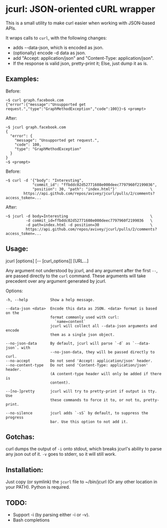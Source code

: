 jcurl: JSON-oriented cURL wrapper
=================================

This is a small utility to make curl easier when working with JSON-based APIs.

It wraps calls to `curl`, with the following changes:

- adds --data-json, which is encoded as json.
- (optionally) encode -d data as json.
- add "Accept: application/json" and "Content-Type: application/json".
- If the response is valid json, pretty-print it; Else, just dump it as is.


Examples:
--------
  Before:

    ~$ curl graph.facebook.com
    {"error":{"message":"Unsupported get request.","type":"GraphMethodException","code":100}}~$ <prompt>


  After:

    ~$ jcurl graph.facebook.com
    {
      "error": {
        "message": "Unsupported get request.",
        "code": 100,
        "type": "GraphMethodException"
      }
    }
    ~$ <prompt>


  Before:

    ~$ curl -d '{"body": "Interesting",
                "commit_id": "ffbddc02d52771608e000deec7797960f2199036",
                "position": 30, "path": "index.html"}'               \
            https://api.github.com/repos/avivey/jcurl/pulls/2/comments?access_token=...


  After:

    ~$ jcurl -d body=Interesting                                     \
             -d commit_id=ffbddc02d52771608e000deec7797960f2199036   \
             -d path=index.html -d position=30                       \
             https://api.github.com/repos/avivey/jcurl/pulls/2/comments?access_token=...


Usage:
------
  jcurl [options] [-- [curl_options]] [URL...]

  Any argument not understood by jcurl, and any argument after the first `--`,
  are passed directly to the `curl` command. These arguments will take precedent
  over any argument generated by jcurl.

  Options:

    -h, --help          Show a help message.

    --data-json <data>  Encode this data as JSON. <data> format is based on the
                        format commonly used with curl:
                          `name=content`
                        jcurl will collect all --data-json arguments and encode
                        them as a single json object.

    --no-json-data      By default, jcurl will parse `-d` as `--data-json`. with
                        --no-json-data, they will be passed directly to curl.
    --no-accept         Do not send 'Accept: application/json' header.
    --no-content-type   Do not send 'Content-Type: application/json' header.
                        (A content-type header will only be added if there is
                        content).

    --[no-]pretty       jcurl will try to pretty-print if output is tty. Use
                        these commands to force it to, or not to, pretty-print.

    --no-silence        jcurl adds `-sS` by default, to suppress the progress
                        bar. Use this option to not add it.

Gotchas:
--------
  curl dumps the output of `-i` onto stdout, which breaks jcurl's ability to
  parse any json out of it. `-v` goes to stderr, so it will still work.


Installation:
-------------
  Just copy (or symlink) the `jcurl` file to ~/bin/jcurl (Or any other location
  in your PATH).
  Python is required.



TODO:
-----
  - Support -i (by parsing either -i or -v).
  - Bash completions
